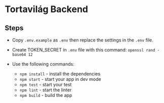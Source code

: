 # Tortavilág Backend

## Steps

- Copy `.env.example` as `.env` then replace the settings in the `.env` file.
- Create TOKEN_SECRET in `.env` file with this command: `openssl rand -base64 12`

- Use the following commands:
  - `npm install` - install the dependencies
  - `npm start` - start your app in dev mode
  - `npm test` - start your test
  - `npm lint` - start the linter
  - `npm build` - build the app
